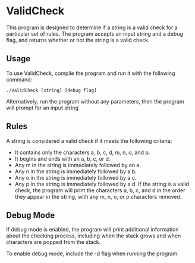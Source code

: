 # ValidCheck
This program is designed to determine if a string is a valid check for a particular set of rules. The program accepts an input string and a debug flag, and returns whether or not the string is a valid check.


## Usage
To use ValidCheck, compile the program and run it with the following command:
```
./ValidCheck [string] [debug flag]
```

Alternatively, run the program without any parameters, then the program will prompt for an input string


## Rules
A string is considered a valid check if it meets the following criteria:

+ It contains only the characters a, b, c, d, m, n, o, and p.
+ It begins and ends with an a, b, c, or d.
+ Any m in the string is immediately followed by an a.
+ Any n in the string is immediately followed by a b.
+ Any o in the string is immediately followed by a c.
+ Any p in the string is immediately followed by a d.
If the string is a valid check, the program will print the characters a, b, c, and d in the order they appear in the string, with any m, n, o, or p characters removed.


## Debug Mode
If debug mode is enabled, the program will print additional information about the checking process, including when the stack grows and when characters are popped from the stack.

To enable debug mode, include the -d flag when running the program.
